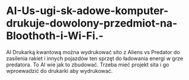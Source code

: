 # AI-Us-ugi-sk-adowe-komputer-drukuje-dowolony-przedmiot-na-Bloothoth-i-Wi-Fi.-
AI Drukarką kwantową można wydrukować sito z Aliens vs Predator do zasilenia rakiet i innych pojazdów ten sprzęt do ładowania energi w grze predatora. To AI wie jak to zbudować. Trzeba mieć projekt sita i go wproewadzić do drukarki aby wydrukować. 
